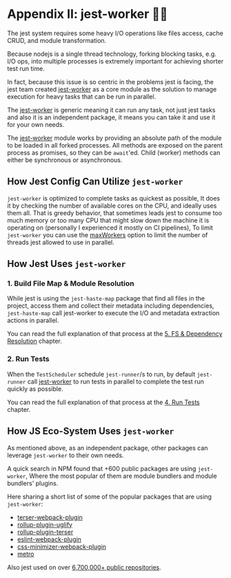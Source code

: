 # Appendix Ⅱ: jest-worker 👷‍♂️

The jest system requires some heavy I/O operations like files access, cache CRUD, and module transformation.

Because nodejs is a single thread technology, forking blocking tasks, e.g. I/O ops, into multiple processes is extremely important for achieving shorter test run time.

In fact, because this issue is so centric in the problems jest is facing,
the jest team created [jest-worker][jw] as a core module as the solution to manage execution for heavy tasks that can be run in parallel.

The [jest-worker][jw] is generic meaning it can run any task, not just jest tasks and also it is an independent package, it means you can take it and use it for your own needs.

The [jest-worker][jw] module works by providing an absolute path of the module to be loaded in all forked processes. All methods are exposed on the parent process as promises, so they can be `await`'ed. Child (worker) methods can either be synchronous or asynchronous.

## How Jest Config Can Utilize `jest-worker`

`jest-worker` is optimized to complete tasks as quickest as possible, It does it by checking the number of available cores on the CPU, and ideally uses them all. That is greedy behavior, that sometimes leads jest to consume too much memory or too many CPU that might slow down the machine it is operating on (personally I experienced it mostly on CI pipelines), To limit `jest-worker` you can use the [maxWorkers](https://jestjs.io/docs/configuration#maxworkers-number--string) option to limit the number of threads jest allowed to use in parallel.

## How Jest Uses `jest-worker`

### 1. Build File Map & Module Resolution

While jest is using the `jest-haste-map` package that find all files in the project, access them and collect their metadata including dependencies,
`jest-haste-map` call jest-worker to execute the I/O and metadata extraction actions in parallel.

You can read the full explanation of that process at the [5. FS & Dependency Resolution](./part-2-dependency-resolutions.md) chapter.

### 2. Run Tests

[jw]: https://github.com/facebook/jest/tree/main/packages/jest-worker

When the `TestScheduler` schedule `jest-runner`/s to run, by default `jest-runner` call [jest-worker][jw] to run tests in parallel to complete the test run quickly as possible.

You can read the full explanation of that process at the [4. Run Tests](./part-4-test-run.md) chapter.

## How JS Eco-System Uses `jest-worker`

As mentioned above, as an independent package, other packages can leverage `jest-worker` to their own needs.

A quick search in NPM found that +600 public packages are using `jest-worker`,
Where the most popular of them are module bundlers and module bundlers' plugins.

Here sharing a short list of some of the popular packages that are using `jest-worker`:

- [terser-webpack-plugin](https://www.npmjs.com/package/terser-webpack-plugin)
- [rollup-plugin-uglify](https://www.npmjs.com/package/rollup-plugin-uglify)
- [rollup-plugin-terser](https://www.npmjs.com/package/rollup-plugin-terser)
- [eslint-webpack-plugin](https://www.npmjs.com/package/eslint-webpack-plugin)
- [css-minimizer-webpack-plugin](https://www.npmjs.com/package/css-minimizer-webpack-plugin)
- [metro](https://www.npmjs.com/package/metro)

Also jest used on over [6,700,000+ public repositories](https://github.com/facebook/jest/network/dependents).
